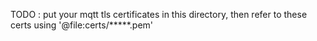 TODO : put your mqtt tls certificates in this directory, then refer to these certs using '@file:certs/*****.pem'
